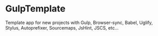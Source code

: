 # GulpTemplate
Template app for new projects with Gulp, Browser-sync, Babel, Uglify, Stylus, Autoprefixer, Sourcemaps, JsHint, JSCS, etc...
